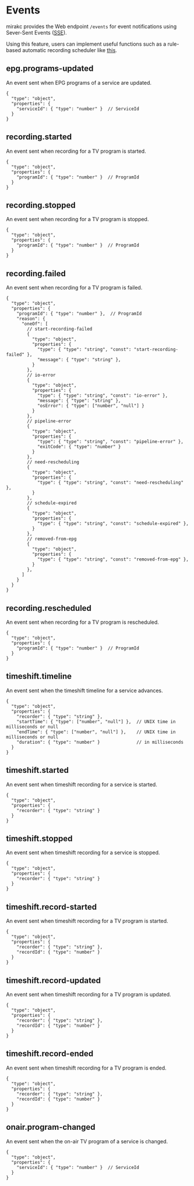 # Events

mirakc provides the Web endpoint `/events` for event notifications using
Sever-Sent Events ([SSE]).

Using this feature, users can implement useful functions such as a rule-based
automatic recording scheduler like [this](https://github.com/mirakc/contrib/blob/main/recording/simple-rules.js).

## epg.programs-updated

An event sent when EPG programs of a service are updated.

```json5
{
  "type": "object",
  "properties": {
    "serviceId": { "type": "number" }  // ServiceId
  }
}
```
## recording.started

An event sent when recording for a TV program is started.

```jsonc
{
  "type": "object",
  "properties": {
    "programId": { "type": "number" }  // ProgramId
  }
}
```

## recording.stopped

An event sent when recording for a TV program is stopped.

```jsonc
{
  "type": "object",
  "properties": {
    "programId": { "type": "number" }  // ProgramId
  }
}
```

## recording.failed

An event sent when recording for a TV program is failed.

```jsonc
{
  "type": "object",
  "properties": {
    "programId": { "type": "number" },  // ProgramId
    "reason": {
      "oneOf": [
        // start-recording-failed
        {
          "type": "object",
          "properties": {
            "type": { "type": "string", "const": "start-recording-failed" },
            "message": { "type": "string" },
          }
        },
        // io-error
        {
          "type": "object",
          "properties": {
            "type": { "type": "string", "const": "io-error" },
            "message": { "type": "string" },
            "osError": { "type": ["number", "null"] }
          }
        },
        // pipeline-error
        {
          "type": "object",
          "properties": {
            "type": { "type": "string", "const": "pipeline-error" },
            "exitCode": { "type": "number" }
          }
        },
        // need-rescheduling
        {
          "type": "object",
          "properties": {
            "type": { "type": "string", "const": "need-rescheduling" },
          }
        },
        // schedule-expired
        {
          "type": "object",
          "properties": {
            "type": { "type": "string", "const": "schedule-expired" },
          }
        },
        // removed-from-epg
        {
          "type": "object",
          "properties": {
            "type": { "type": "string", "const": "removed-from-epg" },
          }
        },
      ]
    }
  }
}
```

## recording.rescheduled

An event sent when recording for a TV program is rescheduled.

```jsonc
{
  "type": "object",
  "properties": {
    "programId": { "type": "number" }  // ProgramId
  }
}
```

## timeshift.timeline

An event sent when the timeshift timeline for a service advances.

```jsonc
{
  "type": "object",
  "properties": {
    "recorder": { "type": "string" },
    "startTime": { "type": ["number", "null"] },  // UNIX time in milliseconds or null
    "endTime": { "type": ["number", "null"] },    // UNIX time in milliseconds or null
    "duration": { "type": "number" }              // in milliseconds
  }
}
```

## timeshift.started

An event sent when timeshift recording for a service is started.

```jsonc
{
  "type": "object",
  "properties": {
    "recorder": { "type": "string" }
  }
}
```

## timeshift.stopped

An event sent when timeshift recording for a service is stopped.

```jsonc
{
  "type": "object",
  "properties": {
    "recorder": { "type": "string" }
  }
}
```

## timeshift.record-started

An event sent when timeshift recording for a TV program is started.

```jsonc
{
  "type": "object",
  "properties": {
    "recorder": { "type": "string" },
    "recordId": { "type": "number" }
  }
}
```

## timeshift.record-updated

An event sent when timeshift recording for a TV program is updated.

```jsonc
{
  "type": "object",
  "properties": {
    "recorder": { "type": "string" },
    "recordId": { "type": "number" }
  }
}
```

## timeshift.record-ended

An event sent when timeshift recording for a TV program is ended.

```jsonc
{
  "type": "object",
  "properties": {
    "recorder": { "type": "string" },
    "recordId": { "type": "number" }
  }
}
```

## onair.program-changed

An event sent when the on-air TV program of a service is changed.

```jsonc
{
  "type": "object",
  "properties": {
    "serviceId": { "type": "number" }  // ServiceId
  }
}
```

[SSE]: https://developer.mozilla.org/en-US/docs/Web/API/Server-sent_events
